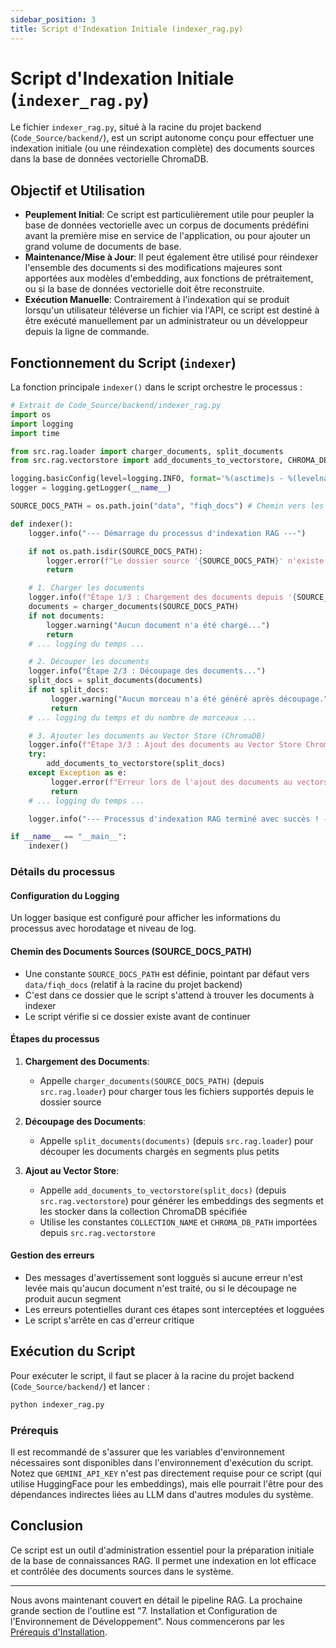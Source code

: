 ```yaml
---
sidebar_position: 3
title: Script d'Indexation Initiale (indexer_rag.py)
---
```


# Script d'Indexation Initiale (`indexer_rag.py`)

Le fichier `indexer_rag.py`, situé à la racine du projet backend (`Code_Source/backend/`), est un script autonome conçu pour effectuer une indexation initiale (ou une réindexation complète) des documents sources dans la base de données vectorielle ChromaDB.

## Objectif et Utilisation

* **Peuplement Initial**: Ce script est particulièrement utile pour peupler la base de données vectorielle avec un corpus de documents prédéfini avant la première mise en service de l'application, ou pour ajouter un grand volume de documents de base.
* **Maintenance/Mise à Jour**: Il peut également être utilisé pour réindexer l'ensemble des documents si des modifications majeures sont apportées aux modèles d'embedding, aux fonctions de prétraitement, ou si la base de données vectorielle doit être reconstruite.
* **Exécution Manuelle**: Contrairement à l'indexation qui se produit lorsqu'un utilisateur téléverse un fichier via l'API, ce script est destiné à être exécuté manuellement par un administrateur ou un développeur depuis la ligne de commande.

## Fonctionnement du Script (`indexer`)

La fonction principale `indexer()` dans le script orchestre le processus :

```python
# Extrait de Code_Source/backend/indexer_rag.py
import os
import logging
import time

from src.rag.loader import charger_documents, split_documents
from src.rag.vectorstore import add_documents_to_vectorstore, CHROMA_DB_PATH, COLLECTION_NAME

logging.basicConfig(level=logging.INFO, format='%(asctime)s - %(levelname)s - %(message)s')
logger = logging.getLogger(__name__)

SOURCE_DOCS_PATH = os.path.join("data", "fiqh_docs") # Chemin vers les documents sources

def indexer():
    logger.info("--- Démarrage du processus d'indexation RAG ---")

    if not os.path.isdir(SOURCE_DOCS_PATH):
        logger.error(f"Le dossier source '{SOURCE_DOCS_PATH}' n'existe pas...")
        return

    # 1. Charger les documents
    logger.info(f"Étape 1/3 : Chargement des documents depuis '{SOURCE_DOCS_PATH}'...")
    documents = charger_documents(SOURCE_DOCS_PATH)
    if not documents:
        logger.warning("Aucun document n'a été chargé...")
        return
    # ... logging du temps ...

    # 2. Découper les documents
    logger.info("Étape 2/3 : Découpage des documents...")
    split_docs = split_documents(documents)
    if not split_docs:
         logger.warning("Aucun morceau n'a été généré après découpage.")
         return
    # ... logging du temps et du nombre de morceaux ...

    # 3. Ajouter les documents au Vector Store (ChromaDB)
    logger.info(f"Étape 3/3 : Ajout des documents au Vector Store ChromaDB (Collection: {COLLECTION_NAME}, Path: {CHROMA_DB_PATH})...")
    try:
        add_documents_to_vectorstore(split_docs)
    except Exception as e:
         logger.error(f"Erreur lors de l'ajout des documents au vectorstore: {e}", exc_info=True)
         return
    # ... logging du temps ...

    logger.info("--- Processus d'indexation RAG terminé avec succès ! ---")

if __name__ == "__main__":
    indexer()
```

### Détails du processus

#### Configuration du Logging
Un logger basique est configuré pour afficher les informations du processus avec horodatage et niveau de log.

#### Chemin des Documents Sources (SOURCE_DOCS_PATH)
- Une constante `SOURCE_DOCS_PATH` est définie, pointant par défaut vers `data/fiqh_docs` (relatif à la racine du projet backend)
- C'est dans ce dossier que le script s'attend à trouver les documents à indexer
- Le script vérifie si ce dossier existe avant de continuer

#### Étapes du processus

1. **Chargement des Documents**:
   - Appelle `charger_documents(SOURCE_DOCS_PATH)` (depuis `src.rag.loader`) pour charger tous les fichiers supportés depuis le dossier source

2. **Découpage des Documents**:
   - Appelle `split_documents(documents)` (depuis `src.rag.loader`) pour découper les documents chargés en segments plus petits

3. **Ajout au Vector Store**:
   - Appelle `add_documents_to_vectorstore(split_docs)` (depuis `src.rag.vectorstore`) pour générer les embeddings des segments et les stocker dans la collection ChromaDB spécifiée
   - Utilise les constantes `COLLECTION_NAME` et `CHROMA_DB_PATH` importées depuis `src.rag.vectorstore`

#### Gestion des erreurs
- Des messages d'avertissement sont loggués si aucune erreur n'est levée mais qu'aucun document n'est traité, ou si le découpage ne produit aucun segment
- Les erreurs potentielles durant ces étapes sont interceptées et logguées
- Le script s'arrête en cas d'erreur critique

## Exécution du Script

Pour exécuter le script, il faut se placer à la racine du projet backend (`Code_Source/backend/`) et lancer :

```bash
python indexer_rag.py
```

### Prérequis
Il est recommandé de s'assurer que les variables d'environnement nécessaires sont disponibles dans l'environnement d'exécution du script. Notez que `GEMINI_API_KEY` n'est pas directement requise pour ce script (qui utilise HuggingFace pour les embeddings), mais elle pourrait l'être pour des dépendances indirectes liées au LLM dans d'autres modules du système.

## Conclusion

Ce script est un outil d'administration essentiel pour la préparation initiale de la base de connaissances RAG. Il permet une indexation en lot efficace et contrôlée des documents sources dans le système.


---

Nous avons maintenant couvert en détail le pipeline RAG. La prochaine grande section de l'outline est "7. Installation et Configuration de l'Environnement de Développement". Nous commencerons par les [Prérequis d'Installation](../setup-installation/prerequisites.md).

